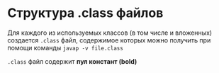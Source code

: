 # Структура .class файлов

Для каждого из используемых классов (в том числе и вложенных) создается `.class` файл, содержимое которых можно получить при помощи команды `javap -v file.class`

`.class` файл содержит **пул констант (bold)**
